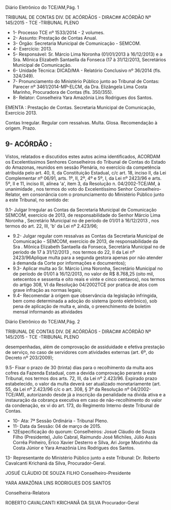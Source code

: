 Diário Eletrônico do TCE/AM,Pág. 1

TRIBUNAL DE CONTAS DIV. DE ACÓRDÃOS - DIRAC## ACÓRDÃO Nº 145/2015 - TCE -TRIBUNAL PLENO

- 1- Processo TCE nº 1533/2014 - 2 volumes.
- 2- Assunto: Prestação de Contas Anual.
- 3- Órgão: Secretaria Municipal de Comunicação - SEMCOM.
- 4- Exercício: 2013.
- 5- Responsável: Sr. Márcio Lima Noronha (01/01/2013 à 16/12/2013) e a Sra.  Mônica Elizabeth Santaella da Fonseca (17 à 31/12/2013, Secretários Municipal de Comunicação.
- 6- Unidade Técnica: DICAD/MA - Relatório Conclusivo nº 36/2014 (fls. 324/349).
- 7-  Pronunciamento  do Ministério Público  junto  ao Tribunal  de Contas: Parecer  nº 3461/2014-MP-ELCM,  da  Dra.  Elizângela  Lima  Costa  Marinho,  Procuradora  de  Contas (fls. 350/355).
- 8- Relator: Conselheira Yara Amazônia Lins Rodrigues dos Santos.

EMENTA : Prestação de Contas. Secretaria Municipal de Comunicação, Exercício 2013.

Contas  Irregular.  Regular  com  ressalvas.  Multa. Glosa. Recomendação à origem. Prazo.

## 9- ACÓRDÃO :

Vistos, relatados e discutidos estes autos acima identificados, ACORDAM os Excelentíssimos Senhores Conselheiros do Tribunal de Contas do Estado do Amazonas, reunidos em sessão Plenária, no exercício da competência atribuída pelo  art.  40,  II, da Constituição Estadual, c/c art. 18, inciso II, da Lei Complementar nº 06/91,  arts. 1º, II, 2º, 4º e 5º, I, da Lei nº 2423/96 e arts. 5º, II e 11, inciso III, alínea 'a', item 3, da Resolução n. 04/2002-TCE/AM, à  unanimidade , nos  termos  do  voto  do  Excelentíssimo  Senhor Conselheiro-Relator, em consonância com o pronunciamento do Ministério Público junto a este Tribunal, no sentido de:

9.1-  Julgar  Irregular as  Contas  da  Secretaria  Municipal  de  Comunicação  SEMCOM, exercício  de  2013,  de  responsabilidade  do  Senhor Márcio  Lima  Noronha , Secretário Municipal no de período de 01/01 à 16/12/2013 , nos termos do art. 22, III, 'b' da Lei nº 2.423/96;

- 9.2-  Julgar  regular  com  ressalvas as  Contas  da  Secretaria  Municipal  de Comunicação  -  SEMCOM,  exercício  de  2013,  de  responsabilidade  da  Sra . Mônica Elizabeth Santaella da Fonseca, Secretária Municipal no de período de 17 à 31/12/2013 , nos termos do 22, II da Lei nº 2423/96Aplique multa para a segunda gestora apenas por não atender à demanda da Corte por informações e documentos);
- 9.3- Aplicar multa ao Sr. Márcio Lima Noronha, Secretário Municipal no de período de 01/01 à 16/12/2013, no valor de R$ 8.768,25 (oito mil, setecentos e sessenta e oito reais e vinte e cinco centavos), nos termos do artigo 308, VI da Resolução 04/2002TCE por pratica de atos com grave infração as normas legais;
- 9.4-  Recomendar  à  origem que  observância  da  legislação  infringida,  bem como  determinada  a  adoção  do  sistema  (ponto  eletrônico),  sob  pena  de  aplicação  de multa e, ainda, o preenchimento de boletim mensal informando as atividades

Diário Eletrônico do TCE/AM,Pág. 2

TRIBUNAL DE CONTAS DIV. DE ACÓRDÃOS - DIRAC## ACÓRDÃO Nº 145/2015 - TCE -TRIBUNAL PLENO

desempenhadas, além de comprovação de assiduidade e efetiva prestação de serviço, no caso de servidores com atividades externas (art. 6º, do Decreto nº 203/2009);

9.5- Fixar o prazo de 30 (trinta) dias para o recolhimento da  multa aos cofres  da  Fazenda  Estadual,  com  a  devida  comprovação  perante  a  este  Tribunal,  nos termos dos arts. 72, III, da Lei nº 2.423/96. Expirado prazo estabelecido, o valor da multa deverá ser atualizado monetariamente (art. 55, da Lei nº 2.423/96 c/c o art. 308, § 3º da Resolução nº 04/2002-TCE/AM), autorizando desde já a inscrição da penalidade na dívida ativa e a  instauração da cobrança executiva em caso de não-recolhimento  do valor da condenação, ex vi do art. 173, do Regimento Interno deste Tribunal de Contas.

- 10- Ata: 7ª Sessão Ordinária - Tribunal Pleno.
- 11- Data da Sessão: 04 de março de 2015.
- 12Especificação do quorum: Conselheiros: Josué Cláudio de Souza Filho (Presidente),  Julio  Cabral,  Raimundo  José  Michiles,  Júlio  Assis  Corrêa  Pinheiro,  Érico Xavier  Desterro  e  Silva,  Ari  Jorge  Moutinho  da  Costa  Júnior  e  Yara  Amazônia  Lins Rodrigues dos Santos.

13- Representante do Ministério Público junto a este Tribunal: Dr. Roberto Cavalcanti Krichanã da Silva, Procurador-Geral.

JOSUÉ CLÁUDIO DE SOUZA FILHO Conselheiro-Presidente

YARA AMAZÔNIA LINS RODRIGUES DOS SANTOS

Conselheira-Relatora

ROBERTO CAVALCANTI KRICHANÃ DA SILVA Procurador-Geral